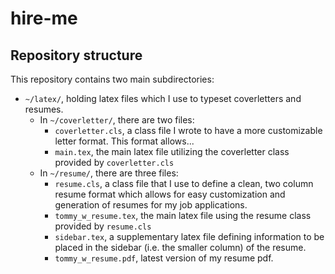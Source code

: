# hire-me


## Repository structure
This repository contains two main subdirectories:

* `~/latex/`, holding latex files which I use to typeset coverletters and resumes.
    * In `~/coverletter/`, there are two files: 
        * `coverletter.cls`, a class file I wrote to have a more customizable letter format. This format allows...
        * `main.tex`, the main latex file utilizing the coverletter class provided by `coverletter.cls`
    * In `~/resume/`, there are three files:
        * `resume.cls`, a class file that I use to define a clean, two column resume format which allows for easy 
            customization and generation of resumes for my job applications.
        * `tommy_w_resume.tex`, the main latex file using the resume class provided by `resume.cls`
        * `sidebar.tex`, a supplementary latex file defining information to be placed in the sidebar (i.e. the smaller
            column) of the resume.
        * `tommy_w_resume.pdf`, latest version of my resume pdf.

